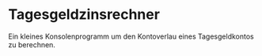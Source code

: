 # Tagesgeldzinsrechner

Ein kleines Konsolenprogramm um den Kontoverlau eines Tagesgeldkontos zu berechnen.
